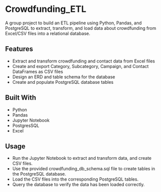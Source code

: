 # Crowdfunding_ETL

A group project to build an ETL pipeline using Python, Pandas, and PostgreSQL to extract, transform, and load data about crowdfunding from Excel/CSV files into a relational database. 

## Features

- Extract and transform crowdfunding and contact data from Excel files
- Create and export Category, Subcategory, Campaign, and Contact DataFrames as CSV files
- Design an ERD and table schema for the database
- Create and populate PostgreSQL database tables


## Built With

- Python
- Pandas
- Jupyter Notebook
- PostgresSQL
- Excel

## Usage

- Run the Jupyter Notebook to extract and transform data, and create CSV files.
- Use the provided crowdfunding_db_schema.sql file to create tables in the PostgreSQL database.
- Load the CSV files into the corresponding PostgreSQL tables.
- Query the database to verify the data has been loaded correctly.
